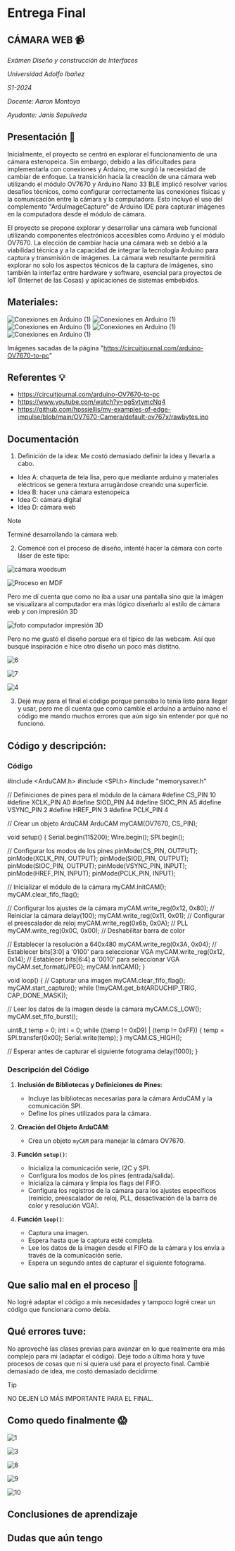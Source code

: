 # **Entrega Final**

## CÁMARA WEB :video_camera:

_Exámen Diseño y construcción de Interfaces_

_Universidad Adolfo Ibañez_

_S1-2024_

_Docente: Aaron Montoya_  

_Ayudante: Janis Sepulveda_


## Presentación :wave:
Inicialmente, el proyecto se centró en explorar el funcionamiento de una cámara estenopeica. Sin embargo, debido a las dificultades para implementarla con conexiones y Arduino, me surgió la necesidad de cambiar de enfoque. La transición hacia la creación de una cámara web utilizando el módulo OV7670 y Arduino Nano 33 BLE implicó resolver varios desafíos técnicos, como configurar correctamente las conexiones físicas y la comunicación entre la cámara y la computadora. Esto incluyó el uso del complemento "ArduImageCapture" de Arduino IDE para capturar imágenes en la computadora desde el módulo de cámara.

El proyecto se propone explorar y desarrollar una cámara web funcional utilizando componentes electrónicos accesibles como Arduino y el módulo OV7670. La elección de cambiar hacia una cámara web se debió a la viabilidad técnica y a la capacidad de integrar la tecnología Arduino para captura y transmisión de imágenes. La cámara web resultante permitirá explorar no solo los aspectos técnicos de la captura de imágenes, sino también la interfaz entre hardware y software, esencial para proyectos de IoT (Internet de las Cosas) y aplicaciones de sistemas embebidos.

## Materiales:
![Conexiones en Arduino (1)](https://github.com/isigoycoolea/dis145/blob/main/estudiantes/isigoycoolea/clase-11/arduino%20nano)
![Conexiones en Arduino (1)](https://github.com/isigoycoolea/dis145/blob/main/estudiantes/isigoycoolea/clase-11/cables)
![Conexiones en Arduino (1)](https://github.com/isigoycoolea/dis145/blob/main/estudiantes/isigoycoolea/clase-11/c%C3%A1mara)
![Conexiones en Arduino (1)](https://github.com/isigoycoolea/dis145/blob/main/estudiantes/isigoycoolea/clase-11/protoboard)
![Conexiones en Arduino (1)](https://github.com/isigoycoolea/dis145/blob/main/estudiantes/isigoycoolea/clase-11/resistencias)

Imágenes sacadas de la página "https://circuitjournal.com/arduino-OV7670-to-pc"

## Referentes :bulb:
 - https://circuitjournal.com/arduino-OV7670-to-pc
 - https://www.youtube.com/watch?v=pgSvtymcNq4
 - https://github.com/hpssjellis/my-examples-of-edge-impulse/blob/main/OV7670-Camera/default-ov767x/rawbytes.ino

## Documentación
1. Definición de la idea: Me costó demasiado definir la idea y llevarla a cabo.
 - Idea A: chaqueta de tela lisa, pero que mediante arduino y materiales eléctricos se genera textura arrugándose creando una superficie.
 - Idea B: hacer una cámara estenopeica 
 - Idea C: cámara digital
 - Idea D: cámara web
> [!NOTE]
> Terminé desarrollando la cámara web.




2. Comencé con el proceso de diseño, intenté hacer la cámara con corte láser de este tipo:
   
![cámara woodsum](https://github.com/isigoycoolea/dis145/blob/main/estudiantes/isigoycoolea/clase-15/c%C3%A1mara%20woodsum.jpg) 


![Proceso en MDF](https://github.com/isigoycoolea/dis145/blob/main/estudiantes/isigoycoolea/clase-15/2.jpeg)


Pero me dí cuenta que como no iba a usar una pantalla sino que la imágen se visualizara al computador era más lógico diseñarlo al estilo de cámara web y con impresión 3D

![foto computador impresión 3D](https://github.com/isigoycoolea/dis145/blob/main/estudiantes/isigoycoolea/clase-15/5.jpeg) 


Pero no me gustó el diseño porque era el típico de las webcam.
Así que busqué inspiración e hice otro diseño un poco más distitno.


![6](https://github.com/isigoycoolea/dis145/blob/main/estudiantes/isigoycoolea/clase-15/6.jpeg) 

![7](https://github.com/isigoycoolea/dis145/blob/main/estudiantes/isigoycoolea/clase-15/7.jpeg) 

![4](https://github.com/isigoycoolea/dis145/blob/main/estudiantes/isigoycoolea/clase-15/4.jpeg) 


3. Dejé muy para el final el código porque pensaba lo tenía listo para llegar y usar, pero me dí cuenta que como cambie el arduíno a arduíno nano el código me mando muchos errores que aún sigo sin entender por qué no funcionó.

## Código y descripción:
### Código

#include <ArduCAM.h>
#include <SPI.h>
#include "memorysaver.h"

// Definiciones de pines para el módulo de la cámara
#define CS_PIN 10
#define XCLK_PIN A0
#define SIOD_PIN A4
#define SIOC_PIN A5
#define VSYNC_PIN 2
#define HREF_PIN 3
#define PCLK_PIN 4

// Crear un objeto ArduCAM
ArduCAM myCAM(OV7670, CS_PIN);

void setup() {
  Serial.begin(115200);
  Wire.begin();
  SPI.begin();
  
  // Configurar los modos de los pines
  pinMode(CS_PIN, OUTPUT);
  pinMode(XCLK_PIN, OUTPUT);
  pinMode(SIOD_PIN, OUTPUT);
  pinMode(SIOC_PIN, OUTPUT);
  pinMode(VSYNC_PIN, INPUT);
  pinMode(HREF_PIN, INPUT);
  pinMode(PCLK_PIN, INPUT);

  // Inicializar el módulo de la cámara
  myCAM.InitCAM();
  myCAM.clear_fifo_flag();

  // Configurar los ajustes de la cámara
  myCAM.write_reg(0x12, 0x80); // Reiniciar la cámara
  delay(100);
  myCAM.write_reg(0x11, 0x01); // Configurar el preescalador de reloj
  myCAM.write_reg(0x6b, 0x0A); // PLL
  myCAM.write_reg(0x0C, 0x00); // Deshabilitar barra de color

  // Establecer la resolución a 640x480
  myCAM.write_reg(0x3A, 0x04); // Establecer bits[3:0] a '0100' para seleccionar VGA
  myCAM.write_reg(0x12, 0x14); // Establecer bits[6:4] a '0010' para seleccionar VGA
  myCAM.set_format(JPEG);
  myCAM.InitCAM();
}

void loop() {
  // Capturar una imagen
  myCAM.clear_fifo_flag();
  myCAM.start_capture();
  while (!myCAM.get_bit(ARDUCHIP_TRIG, CAP_DONE_MASK));

  // Leer los datos de la imagen desde la cámara
  myCAM.CS_LOW();
  myCAM.set_fifo_burst();
  
  uint8_t temp = 0;
  int i = 0;
  while ((temp != 0xD9) | (temp != 0xFF)) {
    temp = SPI.transfer(0x00);
    Serial.write(temp);
  }
  myCAM.CS_HIGH();

  // Esperar antes de capturar el siguiente fotograma
  delay(1000);
}


### Descripción del Código

1. **Inclusión de Bibliotecas y Definiciones de Pines**:
   - Incluye las bibliotecas necesarias para la cámara ArduCAM y la comunicación SPI.
   - Define los pines utilizados para la cámara.

2. **Creación del Objeto ArduCAM**:
   - Crea un objeto `myCAM` para manejar la cámara OV7670.

3. **Función `setup()`**:
   - Inicializa la comunicación serie, I2C y SPI.
   - Configura los modos de los pines (entrada/salida).
   - Inicializa la cámara y limpia los flags del FIFO.
   - Configura los registros de la cámara para los ajustes específicos (reinicio, preescalador de reloj, PLL, desactivación de la barra de color y resolución VGA).

4. **Función `loop()`**:
   - Captura una imagen.
   - Espera hasta que la captura esté completa.
   - Lee los datos de la imagen desde el FIFO de la cámara y los envía a través de la comunicación serie.
   - Espera un segundo antes de capturar el siguiente fotograma.
  
 


## Que salio mal en el proceso :no_entry_sign:
No logré adaptar el código a mis necesidades y tampoco logré crear un código que funcionara como debía.

## Qué errores tuve:
No aproveché las clases previas para avanzar en lo que realmente era más complejo para mi (adaptar el código).
Dejé todo a última hora y tuve procesos de cosas que ni si quiera usé para el proyecto final. 
Cambié demasiado de idea, me costó demasiado decidirme.
> [!TIP]
> NO DEJEN LO MÁS IMPORTANTE PARA EL FINAL.
## Como quedo finalmente :scream:
![1](https://github.com/isigoycoolea/dis145/blob/main/estudiantes/isigoycoolea/clase-15/1.jpeg) 

![3](https://github.com/isigoycoolea/dis145/blob/main/estudiantes/isigoycoolea/clase-15/3.jpeg) 

![8](https://github.com/isigoycoolea/dis145/blob/main/estudiantes/isigoycoolea/clase-15/8.jpeg) 

![9](https://github.com/isigoycoolea/dis145/blob/main/estudiantes/isigoycoolea/clase-15/9.jpeg) 

![10](https://github.com/isigoycoolea/dis145/blob/main/estudiantes/isigoycoolea/clase-15/10.jpeg) 


## Conclusiones de aprendizaje

## Dudas que aún tengo

